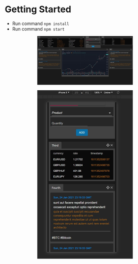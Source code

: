 # Getting Started
- Run command `npm install`
- Run command `npm start`

<p align="center"><img src="full.jpg" width="300" /></p>
<p align="center"><img src="phone.jpg" width="300" /></p>